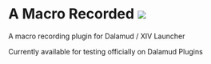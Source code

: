 # A Macro Recorded <img src="https://img.shields.io/endpoint?url=https://vz32sgcoal.execute-api.us-east-1.amazonaws.com/MacroRecorded"/>
A macro recording plugin for Dalamud / XIV Launcher

Currently available for testing officially on Dalamud Plugins
